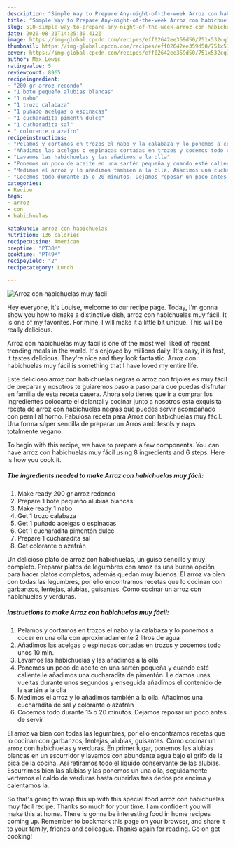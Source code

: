 ```yaml
---
description: "Simple Way to Prepare Any-night-of-the-week Arroz con habichuelas muy fácil"
title: "Simple Way to Prepare Any-night-of-the-week Arroz con habichuelas muy fácil"
slug: 510-simple-way-to-prepare-any-night-of-the-week-arroz-con-habichuelas-muy-facil
date: 2020-08-21T14:25:30.412Z
image: https://img-global.cpcdn.com/recipes/eff02642ee359d50/751x532cq70/arroz-con-habichuelas-muy-facil-foto-principal.jpg
thumbnail: https://img-global.cpcdn.com/recipes/eff02642ee359d50/751x532cq70/arroz-con-habichuelas-muy-facil-foto-principal.jpg
cover: https://img-global.cpcdn.com/recipes/eff02642ee359d50/751x532cq70/arroz-con-habichuelas-muy-facil-foto-principal.jpg
author: Max Lewis
ratingvalue: 5
reviewcount: 8965
recipeingredient:
- "200 gr arroz redondo"
- "1 bote pequeño alubias blancas"
- "1 nabo"
- "1 trozo calabaza"
- "1 puñado acelgas o espinacas"
- "1 cucharadita pimentn dulce"
- "1 cucharadita sal"
- " colorante o azafrn"
recipeinstructions:
- "Pelamos y cortamos en trozos el nabo y la calabaza y lo ponemos a cocer en una olla con aproximadamente 2 litros de agua"
- "Añadimos las acelgas o espinacas cortadas en trozos y cocemos todo unos 10 min."
- "Lavamos las habichuelas y las añadimos a la olla"
- "Ponemos un poco de aceite en una sartén pequeña y cuando esté caliente le añadimos una cucharadita de pimentón. Le damos unas vueltas durante unos segundos y enseguida añadimos el contenido de la sartén a la olla"
- "Medimos el arroz y lo añadimos también a la olla. Añadimos una cucharadita de sal y colorante o azafrán"
- "Cocemos todo durante 15 o 20 minutos. Dejamos reposar un poco antes de servir"
categories:
- Recipe
tags:
- arroz
- con
- habichuelas

katakunci: arroz con habichuelas 
nutrition: 136 calories
recipecuisine: American
preptime: "PT38M"
cooktime: "PT49M"
recipeyield: "2"
recipecategory: Lunch

---
```



![Arroz con habichuelas muy fácil](https://img-global.cpcdn.com/recipes/eff02642ee359d50/751x532cq70/arroz-con-habichuelas-muy-facil-foto-principal.jpg)

Hey everyone, it's Louise, welcome to our recipe page. Today, I'm gonna show you how to make a distinctive dish, arroz con habichuelas muy fácil. It is one of my favorites. For mine, I will make it a little bit unique. This will be really delicious.

Arroz con habichuelas muy fácil is one of the most well liked of recent trending meals in the world. It's enjoyed by millions daily. It's easy, it is fast, it tastes delicious. They're nice and they look fantastic. Arroz con habichuelas muy fácil is something that I have loved my entire life.

Este delicioso arroz con habichuelas negras o arroz con frijoles es muy fácil de preparar y nosotros te guiaremos paso a paso para que puedas disfrutar en familia de esta receta casera. Ahora solo tienes que ir a comprar los ingredientes colocarte el delantal y cocinar junto a nosotros esta exquisita receta de arroz con habichuelas negras que puedes servir acompañado con pernil al horno. Fabulosa receta para Arroz con habichuelas muy fácil. Una forma súper sencilla de preparar un Arròs amb fesols y naps totalmente vegano.


To begin with this recipe, we have to prepare a few components. You can have arroz con habichuelas muy fácil using 8 ingredients and 6 steps. Here is how you cook it.

<!--inarticleads1-->

##### The ingredients needed to make Arroz con habichuelas muy fácil:

1. Make ready 200 gr arroz redondo
1. Prepare 1 bote pequeño alubias blancas
1. Make ready 1 nabo
1. Get 1 trozo calabaza
1. Get 1 puñado acelgas o espinacas
1. Get 1 cucharadita pimentón dulce
1. Prepare 1 cucharadita sal
1. Get  colorante o azafrán


Un delicioso plato de arroz con habichuelas, un guiso sencillo y muy completo. Preparar platos de legumbres con arroz es una buena opción para hacer platos completos, además quedan muy buenos. El arroz va bien con todas las legumbres, por ello encontramos recetas que lo cocinan con garbanzos, lentejas, alubias, guisantes. Cómo cocinar un arroz con habichuelas y verduras. 

<!--inarticleads2-->

##### Instructions to make Arroz con habichuelas muy fácil:

1. Pelamos y cortamos en trozos el nabo y la calabaza y lo ponemos a cocer en una olla con aproximadamente 2 litros de agua
1. Añadimos las acelgas o espinacas cortadas en trozos y cocemos todo unos 10 min.
1. Lavamos las habichuelas y las añadimos a la olla
1. Ponemos un poco de aceite en una sartén pequeña y cuando esté caliente le añadimos una cucharadita de pimentón. Le damos unas vueltas durante unos segundos y enseguida añadimos el contenido de la sartén a la olla
1. Medimos el arroz y lo añadimos también a la olla. Añadimos una cucharadita de sal y colorante o azafrán
1. Cocemos todo durante 15 o 20 minutos. Dejamos reposar un poco antes de servir


El arroz va bien con todas las legumbres, por ello encontramos recetas que lo cocinan con garbanzos, lentejas, alubias, guisantes. Cómo cocinar un arroz con habichuelas y verduras. En primer lugar, ponemos las alubias blancas en un escurridor y lavamos con abundante agua bajo el grifo de la pica de la cocina. Así retiramos todo el líquido conservante de las alubias. Escurrimos bien las alubias y las ponemos un una olla, seguidamente vertemos el caldo de verduras hasta cubrirlas tres dedos por encima y calentamos la. 

So that's going to wrap this up with this special food arroz con habichuelas muy fácil recipe. Thanks so much for your time. I am confident you will make this at home. There is gonna be interesting food in home recipes coming up. Remember to bookmark this page on your browser, and share it to your family, friends and colleague. Thanks again for reading. Go on get cooking!
